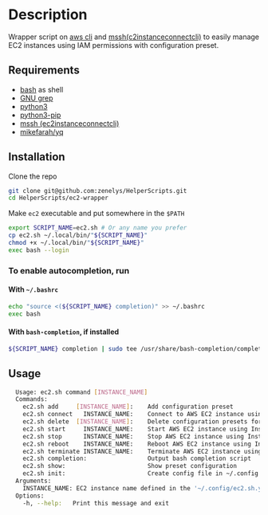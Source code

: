 # Description

Wrapper script on [aws cli](https://docs.aws.amazon.com/cli/latest/userguide/getting-started-install.html) and [mssh(c2instanceconnectcli)](https://pypi.org/project/ec2instanceconnectcli/) to easily manage EC2 instances using IAM permissions with configuration preset.

## Requirements

- [bash](https://www.gnu.org/software/bash/) as shell
- [GNU grep](https://www.gnu.org/software/grep/manual/grep.html)
- [python3](https://www.python.org/)
- [python3-pip](https://github.com/pypa/pip)
- [mssh (ec2instanceconnectcli)](https://pypi.org/project/ec2instanceconnectcli/)
- [mikefarah/yq](https://github.com/mikefarah/yq)

## Installation

Clone the repo

```bash
git clone git@github.com:zenelys/HelperScripts.git
cd HelperScripts/ec2-wrapper
```

Make `ec2` executable and put somewhere in the `$PATH`

```bash
export SCRIPT_NAME=ec2.sh # Or any name you prefer
cp ec2.sh ~/.local/bin/"${SCRIPT_NAME}"
chmod +x ~/.local/bin/"${SCRIPT_NAME}"
exec bash --login
```

### To enable autocompletion, run

#### With `~/.bashrc`

```bash
echo "source <(${SCRIPT_NAME} completion)" >> ~/.bashrc
exec bash
```

#### With `bash-completion`, if installed

```bash
${SCRIPT_NAME} completion | sudo tee /usr/share/bash-completion/completions/"${SCRIPT_NAME}"
```

## Usage

```bash
  Usage: ec2.sh command [INSTANCE_NAME]
  Commands:
    ec2.sh add     [INSTANCE_NAME]:    Add configuration preset
    ec2.sh connect   INSTANCE_NAME:    Connect to AWS EC2 instance using InstanceID attached to INSTANCE_NAME in ~/.config/ec2.sh.yaml using 'mssh'
    ec2.sh delete  [INSTANCE_NAME]:    Delete configuration presets for INSTANCE_ID
    ec2.sh start     INSTANCE_NAME:    Start AWS EC2 instance using InstanceID attached to INSTANCE_NAME in ~/.config/ec2.sh.yaml using 'aws'
    ec2.sh stop      INSTANCE_NAME:    Stop AWS EC2 instance using InstanceID attached to INSTANCE_NAME in ~/.config/ec2.sh.yaml using 'aws'
    ec2.sh reboot    INSTANCE_NAME:    Reboot AWS EC2 instance using InstanceID attached to INSTANCE_NAME in ~/.config/ec2.sh.yaml using 'aws'
    ec2.sh terminate INSTANCE_NAME:    Terminate AWS EC2 instance using InstanceID attached to INSTANCE_NAME in ~/.config/ec2.sh.yaml using 'aws'
    ec2.sh completion:                 Output bash completion script
    ec2.sh show:                       Show preset configuration
    ec2.sh init:                       Create config file in ~/.config and check requirements: grep, python3, python3-pip, mssh(ec2instanceconnectcli), mikefarah/yq
  Arguments:
    INSTANCE_NAME: EC2 instance name defined in the '~/.config/ec2.sh.yaml' file
  Options:
    -h, --help:   Print this message and exit
```
